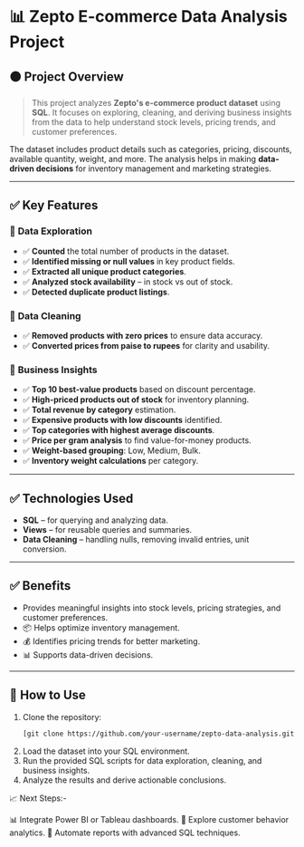 # 📊 **Zepto E-commerce Data Analysis Project**

## 🟠 **Project Overview**
> This project analyzes **Zepto's e-commerce product dataset** using **SQL**. It focuses on exploring, cleaning, and deriving business insights from the data to help understand stock levels, pricing trends, and customer preferences.

The dataset includes product details such as categories, pricing, discounts, available quantity, weight, and more. The analysis helps in making **data-driven decisions** for inventory management and marketing strategies.

---

## ✅ **Key Features**

### 📂 **Data Exploration**
- ✅ **Counted** the total number of products in the dataset.
- ✅ **Identified missing or null values** in key product fields.
- ✅ **Extracted all unique product categories**.
- ✅ **Analyzed stock availability** – in stock vs out of stock.
- ✅ **Detected duplicate product listings**.

### 📂 **Data Cleaning**
- ✅ **Removed products with zero prices** to ensure data accuracy.
- ✅ **Converted prices from paise to rupees** for clarity and usability.

### 📂 **Business Insights**
- ✅ **Top 10 best-value products** based on discount percentage.
- ✅ **High-priced products out of stock** for inventory planning.
- ✅ **Total revenue by category** estimation.
- ✅ **Expensive products with low discounts** identified.
- ✅ **Top categories with highest average discounts**.
- ✅ **Price per gram analysis** to find value-for-money products.
- ✅ **Weight-based grouping**: Low, Medium, Bulk.
- ✅ **Inventory weight calculations** per category.

---

## ✅ **Technologies Used**
- **SQL** – for querying and analyzing data.
- **Views** – for reusable queries and summaries.
- **Data Cleaning** – handling nulls, removing invalid entries, unit conversion.

---

## ✅ **Benefits**

- Provides meaningful insights into stock levels, pricing strategies, and customer preferences.
- 📦 Helps optimize inventory management.
- 💰 Identifies pricing trends for better marketing.
- 📊 Supports data-driven decisions.

---

## 🚀 **How to Use**
1. Clone the repository:
   ```bash
   [git clone https://github.com/your-username/zepto-data-analysis.git](https://github.com/siddheshpatere256/zepto-E---Commerce-Analysis-Project-in-SQL/tree/main)
2. Load the dataset into your SQL environment.
3. Run the provided SQL scripts for data exploration, cleaning, and business insights.
4. Analyze the results and derive actionable conclusions.

📈 Next Steps:-

📊 Integrate Power BI or Tableau dashboards.
🧠 Explore customer behavior analytics.
🤖 Automate reports with advanced SQL techniques.
